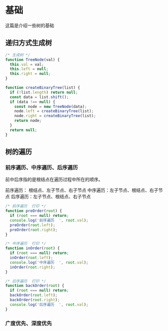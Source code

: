 # 基础

这篇是介绍一些树的基础

## 递归方式生成树

```js
/* 生成树 */
function TreeNode(val) {
  this.val = val;
  this.left = null;
  this.right = null;
}

function createBinaryTree(list) {
  if (!list.length) return null;
  const data = list.shift();
  if (data !== null) {
    const node = new TreeNode(data);
    node.left = createBinaryTree(list);
    node.right = createBinaryTree(list);
    return node;
  }
  return null;
}
```

## 树的遍历

### 前序遍历、中序遍历、后序遍历

前中后序指的是根结点在遍历过程中所在的顺序。

前序遍历： 根结点、左子节点、右子节点
中序遍历：左子节点、根结点、右子节点
后序遍历：左子节点、根结点、右子节点

```js
/* 前序遍历  打印 */
function preOrder(root) {
  if (root === null) return;
  console.log('前序遍历  ', root.val);
  preOrder(root.left);
  preOrder(root.right);
}

/* 中序遍历  打印 */
function inOrder(root) {
  if (root === null) return;
  inOrder(root.left);
  console.log('中序遍历  ', root.val);
  inOrder(root.right);
}

/* 后序遍历  打印 */
function backOrder(root) {
  if (root === null) return;
  backOrder(root.left);
  backOrder(root.right);
  console.log('后序遍历  ', root.val);
}

```

### 广度优先、深度优先
